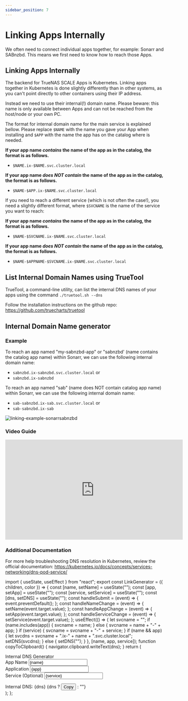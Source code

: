 ```yaml
---
sidebar_position: 7
---
```

# Linking Apps Internally

We often need to connect individual apps together, for example: Sonarr and SABnzbd. This means we first need to know how to reach those Apps.

## Linking Apps Internally

The backend for TrueNAS SCALE Apps is Kubernetes. Linking apps together in Kubernetes is done slightly differently than in other systems, as you can't point directly to other containers using their IP address.

Instead we need to use their internal(!) domain name. Please beware: this name is only available between Apps and can not be reached from the host/node or your own PC.

The format for internal domain name for the main service is explained bellow.
Please replace `$NAME` with the name you gave your App when installing and `$APP` with the name the app has on the catalog where is needed.

**If your app name _contains_ the name of the app as in the catalog, the format is as follows.**

- `$NAME.ix-$NAME.svc.cluster.local`

**If your app name _does NOT contain_ the name of the app as in the catalog, the format is as follows.**

- `$NAME-$APP.ix-$NAME.svc.cluster.local`

If you need to reach a different service (which is not often the case!), you need a slightly different format, where `$SVCNAME` is the name of the service you want to reach:

**If your app name _contains_ the name of the app as in the catalog, the format is as follows.**

- `$NAME-$SVCNAME.ix-$NAME.svc.cluster.local`

**If your app name _does NOT contain_ the name of the app as in the catalog, the format is as follows.**

- `$NAME-$APPNAME-$SVCNAME.ix-$NAME.svc.cluster.local`

## List Internal Domain Names using TrueTool

TrueTool, a command-line utility, can list the internal DNS names of your apps using the command `./truetool.sh --dns`

Follow the installation instructions on the github repo: https://github.com/truecharts/truetool

## Internal Domain Name generator

### Example

To reach an app named "my-sabnzbd-app" or "sabnzbd' (name contains the catalog app name) within Sonarr, we can use the following internal domain name:

- `sabnzbd.ix-sabnzbd.svc.cluster.local` or
- `sabnzbd.ix-sabnzbd`

To reach an app named "sab" (name does NOT contain catalog app name) within Sonarr, we can use the following internal domain name:

- `sab-sabnzbd.ix-sab.svc.cluster.local` or
- `sab-sabnzbd.ix-sab`

![linking-example-sonarrsabnzbd](/img/linking/linking-example-sonarrsabnzbd.png)

### Video Guide

<iframe
  width="560"
  height="315"
  src="https://www.youtube.com/embed/mWJL-XDgH98"
  title="YouTube video player"
  frameBorder="0"
  allow="accelerometer; autoplay; clipboard-write; encrypted-media; gyroscope; picture-in-picture"
  allowFullScreen
></iframe>

### Additional Documentation

For more help troubleshooting DNS resolution in Kubernetes, review the official documentation: https://kubernetes.io/docs/concepts/services-networking/dns-pod-service/
<!-- Start - Link Generator Leave empty line after-->

import { useState, useEffect } from "react";
export const LinkGenerator = ({ children, color }) => {
  const [name, setName] = useState("");
  const [app, setApp] = useState("");
  const [service, setService] = useState("");
  const [dns, setDNS] = useState("");
  const handleSubmit = (event) => {
    event.preventDefault();
  };
  const handleNameChange = (event) => {
    setName(event.target.value);
  };
  const handleAppChange = (event) => {
    setApp(event.target.value);
  };
  const handleServiceChange = (event) => {
    setService(event.target.value);
  };
  useEffect(() => {
    let svcname = "";
    if (name.includes(app)) {
      svcname = name;
    } else {
      svcname = name + "-" + app;
    }
    if (service) {
      svcname = svcname + "-" + service;
    }
    if (name && app) {
      let svcdns = svcname + ".ix-" + name + ".svc.cluster.local";
      setDNS(svcdns);
    } else {
      setDNS("");
    }
  }, [name, app, service]);
  function copyToClipboard() {
    navigator.clipboard.writeText(dns);
  }
  return (
    <div>
      <div>
        <span>Internal DNS Generator</span>
      </div>
      <form onSubmit={handleSubmit}>
        <div>
          <label>App Name</label>
          <input
            required
            id="name"
            value={name}
            onChange={handleNameChange}
            type="text"
            placeholder="my-plex-app"
          />
        </div>
        <div>
          <label>Application</label>
          <input
            required
            id="app"
            value={app}
            onChange={handleAppChange}
            type="text"
            placeholder="plex"
          />
        </div>
        <div>
          <label>Service (Optional)</label>
          <input
            id="service"
            value={service}
            onChange={handleServiceChange}
            type="text"
            placeholder=""
          />
        </div>
      </form>
      <span>Internal DNS: {dns} </span>
      {dns ? <button onClick={copyToClipboard}>Copy</button> : ""}
    </div>
  );
};

<LinkGenerator />

<!-- End - Link Generator Leave empty line before-->
